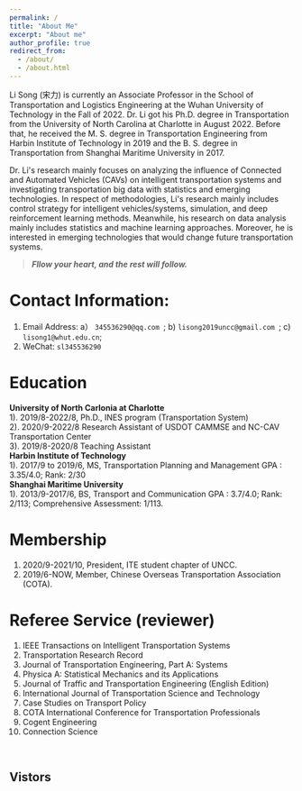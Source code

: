 ```yaml
---
permalink: /
title: "About Me"
excerpt: "About me"
author_profile: true
redirect_from: 
  - /about/
  - /about.html
---
```

Li Song (宋力) is currently an Associate Professor in the School of Transportation and Logistics Engineering at the Wuhan University of Technology in the Fall of 2022. Dr. Li got his Ph.D. degree in Transportation from the University of North Carolina at Charlotte in August 2022. Before that, he received the M. S. degree in Transportation Engineering from Harbin Institute of Technology in 2019 and the B. S. degree in Transportation from Shanghai Maritime University in 2017. <br>

Dr. Li's research mainly focuses on analyzing the influence of Connected and Automated Vehicles (CAVs) on intelligent transportation systems and investigating transportation big data with statistics and emerging technologies. In respect of methodologies, Li's research mainly includes control strategy for intelligent vehicles/systems, simulation, and deep reinforcement learning methods. Meanwhile, his research on data analysis mainly includes statistics and machine learning approaches. Moreover, he is interested in emerging technologies that would change future transportation systems.<br>

> <i> <b> Fllow your heart, and the rest will follow. </b> </i>

Contact Information:
======
1. Email Address: a） `345536290@qq.com `; b) `lisong2019uncc@gmail.com `; c) `lisong1@whut.edu.cn`; <br>
1. WeChat:  `sl345536290 `<br>

Education 
======
**University of North Carlonia at Charlotte**<br>
1). 2019/8-2022/8, Ph.D., INES program (Transportation System) <br>
2). 2020/9-2022/8 Research Assistant of USDOT CAMMSE and NC-CAV Transportation Center<br>
3). 2019/8-2020/8 Teaching Assistant<br>
**Harbin Institute of Technology**<br>
1). 2017/9 to 2019/6, MS, Transportation Planning and Management
GPA : 3.35/4.0; Rank: 2/30<br>
**Shanghai Maritime University**<br>
1). 2013/9-2017/6, BS, Transport and Communication 
GPA : 3.7/4.0; Rank: 2/113; Comprehensive Assessment: 1/113.

Membership
======
1. 2020/9-2021/10, President, ITE student chapter of UNCC.
1. 2019/6-NOW, Member, Chinese Overseas Transportation Association (COTA). 

Referee Service (reviewer)
======
1. IEEE Transactions on Intelligent Transportation Systems
2. Transportation Research Record 
3. Journal of Transportation Engineering, Part A: Systems 
4. Physica A: Statistical Mechanics and its Applications
5. Journal of Traffic and Transportation Engineering (English Edition) 
6. International Journal of Transportation Science and Technology
7. Case Studies on Transport Policy 
8. COTA International Conference for Transportation Professionals 
9. Cogent Engineering 
10. Connection Science  
<br> 

Vistors
------
<!--<script type="text/javascript" src="//rf.revolvermaps.com/0/0/7.js?i=5xudi87gfgs&amp;m=0&amp;c=00fff6&amp;cr1=ff0000&amp;br=5&amp;lo=84&amp;oo=51&amp;sx=0" async="async">
 -->
<script type='text/javascript' id='clustrmaps' src='//cdn.clustrmaps.com/map_v2.js?cl=ffffff&w=500&t=tt&d=A_MFnXG1cd5Ja-UHFqbpPt-pyzARX2TcNwZIP_26HIk'></script>

